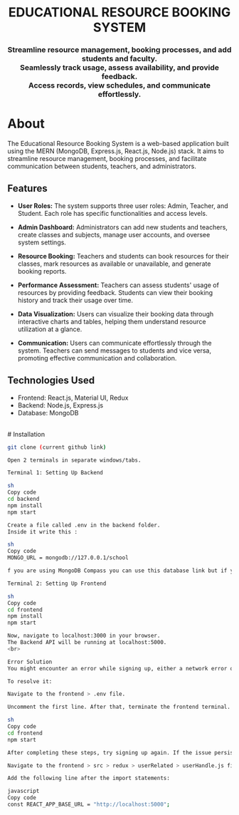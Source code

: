 <h1 align="center">
    EDUCATIONAL RESOURCE BOOKING SYSTEM 
</h1>

<h3 align="center">
Streamline resource management, booking processes, and add students and faculty.<br>
Seamlessly track usage, assess availability, and provide feedback.<br>
Access records, view schedules, and communicate effortlessly.
</h3>



# About

The Educational Resource Booking System is a web-based application built using the MERN (MongoDB, Express.js, React.js, Node.js) stack. It aims to streamline resource management, booking processes, and facilitate communication between students, teachers, and administrators.

## Features

- **User Roles:** The system supports three user roles: Admin, Teacher, and Student. Each role has specific functionalities and access levels.

- **Admin Dashboard:** Administrators can add new students and teachers, create classes and subjects, manage user accounts, and oversee system settings.

- **Resource Booking:** Teachers and students can book resources for their classes, mark resources as available or unavailable, and generate booking reports.

- **Performance Assessment:** Teachers can assess students' usage of resources by providing feedback. Students can view their booking history and track their usage over time.

- **Data Visualization:** Users can visualize their booking data through interactive charts and tables, helping them understand resource utilization at a glance.

- **Communication:** Users can communicate effortlessly through the system. Teachers can send messages to students and vice versa, promoting effective communication and collaboration.

## Technologies Used

- Frontend: React.js, Material UI, Redux
- Backend: Node.js, Express.js
- Database: MongoDB

<br>
# Installation

```sh
git clone (current github link)

Open 2 terminals in separate windows/tabs.

Terminal 1: Setting Up Backend

sh
Copy code
cd backend
npm install
npm start

Create a file called .env in the backend folder.
Inside it write this :

sh
Copy code
MONGO_URL = mongodb://127.0.0.1/school

f you are using MongoDB Compass you can use this database link but if you are using MongoDB Atlas then instead of this link write your own database link.

Terminal 2: Setting Up Frontend

sh
Copy code
cd frontend
npm install
npm start

Now, navigate to localhost:3000 in your browser.
The Backend API will be running at localhost:5000.
<br>

Error Solution
You might encounter an error while signing up, either a network error or a loading error that goes on indefinitely.

To resolve it:

Navigate to the frontend > .env file.

Uncomment the first line. After that, terminate the frontend terminal. Open a new terminal and execute the following commands:

sh
Copy code
cd frontend
npm start

After completing these steps, try signing up again. If the issue persists, follow these additional steps to resolve it:

Navigate to the frontend > src > redux > userRelated > userHandle.js file.

Add the following line after the import statements:

javascript
Copy code
const REACT_APP_BASE_URL = "http://localhost:5000";
